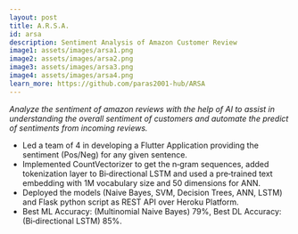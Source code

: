 ```yaml
---
layout: post
title: A.R.S.A.
id: arsa
description: Sentiment Analysis of Amazon Customer Review
image1: assets/images/arsa1.png
image2: assets/images/arsa2.png
image3: assets/images/arsa3.png
image4: assets/images/arsa4.png
learn_more: https://github.com/paras2001-hub/ARSA
---
```


<i>Analyze the sentiment of amazon reviews with the help of AI to assist in understanding the overall sentiment of customers and automate the predict of sentiments from incoming reviews.</i>
- Led a team of 4 in developing a Flutter Application providing the sentiment (Pos/Neg) for any given sentence.
- Implemented CountVectorizer to get the n‑gram sequences, added tokenization layer to Bi‑directional LSTM and used a pre‑trained text embedding with 1M vocabulary size and 50 dimensions for ANN.
- Deployed the models (Naive Bayes, SVM, Decision Trees, ANN, LSTM) and Flask python script as REST API over Heroku Platform.
- Best ML Accuracy: (Multinomial Naive Bayes) 79%, Best DL Accuracy: (Bi‑directional LSTM) 85%.
